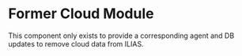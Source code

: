 # Former Cloud Module

This component only exists to provide a corresponding agent and DB updates to remove cloud data from ILIAS.
